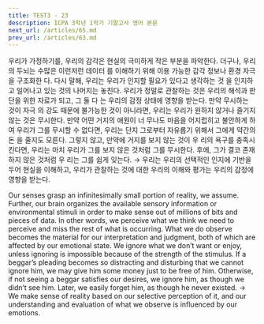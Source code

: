 ```yaml
---
title: TEST3 - 23
description: ICPA 3학년 1학기 기말고사 영어 본문
next_url: /articles/65.md
prev_url: /articles/63.md
---
```


우리가 가정하기를, 우리의 감각은 현실의 극미하게 작은 부분을 파악한다. 더구나, 우리의 두뇌는 수많은 이런저런 데이터 를 이해하기 위해 이용 가능한 감각 정보나 환경 자극을 구조화한 다. 다시 말해, 우리는 우리가 인지할 필요가 있다고 생각하는 것 을 인지하고 일어나고 있는 것의 나머지는 놓친다. 우리가 정말로 관찰하는 것은 우리의 해석과 판단을 위한 자료가 되고, 그 둘 다 는 우리의 감정 상태에 영향을 받는다. 만약 무시하는 것이 자극 의 강도 때문에 불가능한 것이 아니라면, 우리는 우리가 원하지 않거나 즐기지 않는 것은 무시한다. 만약 어떤 거지의 애원이 너 무나도 마음을 어지럽히고 불안하게 하여 우리가 그를 무시할 수 없다면, 우리는 단지 그로부터 자유롭기 위해서 그에게 약간의 돈 을 줄지도 모른다. 그렇지 않고, 만약에 거지를 보지 않는 것이 우 리의 욕구를 충족시킨다면, 우리는 마치 우리가 그를 보지 않은 것처럼 그를 무시한다. 후에, 그가 결코 존재하지 않은 것처럼 우 리는 그를 쉽게 잊는다. → 우리는 우리의 선택적인 인지에 기반을 두어 현실을 이해하고, 우리가 관찰하는 것에 대한 우리의 이해와 평가는 우리의 감정에 영향을 받는다.

Our senses grasp an infinitesimally small portion of reality, we assume. Further, our brain organizes the available sensory information or environmental stimuli in order to make sense out of millions of bits and pieces of data. In other words, we perceive what we think we need to perceive and miss the rest of what is occurring. What we do observe becomes the material for our interpretation and judgment, both of which are affected by our emotional state. We ignore what we don’t want or enjoy, unless ignoring is impossible because of the strength of the stimulus. If a beggar’s pleading becomes so distracting and disturbing that we cannot ignore him, we may give him some money just to be free of him. Otherwise, if not seeing a beggar satisfies our desires, we ignore him, as though we didn’t see him. Later, we easily forget him, as though he never existed. -> We make sense of reality based on our selective perception of it, and our understanding and evaluation of what we observe is influenced by our emotions.
